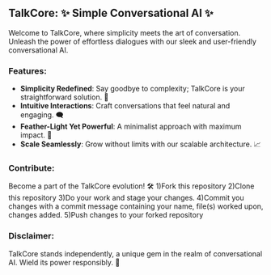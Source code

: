 ## TalkCore: ✨ Simple Conversational AI ✨

Welcome to TalkCore, where simplicity meets the art of conversation. Unleash the power of effortless dialogues with our sleek and user-friendly conversational AI.

### Features:
- **Simplicity Redefined**: Say goodbye to complexity; TalkCore is your straightforward solution. 🚀
- **Intuitive Interactions**: Craft conversations that feel natural and engaging. 🗨️
- **Feather-Light Yet Powerful**: A minimalist approach with maximum impact. 🌟
- **Scale Seamlessly**: Grow without limits with our scalable architecture. 📈

### Contribute:
Become a part of the TalkCore evolution! 🛠️
  1)Fork this repository 
  2)Clone this repository
  3)Do your work and stage your changes.
  4)Commit you changes with a commit message containing your name, file(s) worked 
    upon, changes added.
  5)Push changes to your forked repository


### Disclaimer:
TalkCore stands independently, a unique gem in the realm of conversational AI. Wield its power responsibly. 💎
